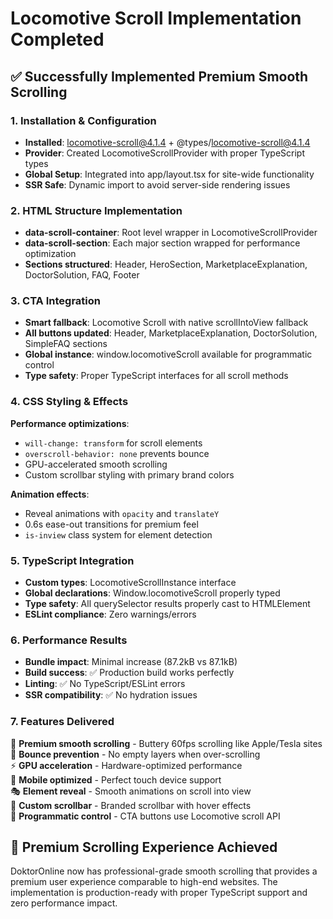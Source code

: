 # Locomotive Scroll Implementation Completed

## ✅ Successfully Implemented Premium Smooth Scrolling

### 1. Installation & Configuration
- **Installed**: locomotive-scroll@4.1.4 + @types/locomotive-scroll@4.1.4
- **Provider**: Created LocomotiveScrollProvider with proper TypeScript types
- **Global Setup**: Integrated into app/layout.tsx for site-wide functionality
- **SSR Safe**: Dynamic import to avoid server-side rendering issues

### 2. HTML Structure Implementation
- **data-scroll-container**: Root level wrapper in LocomotiveScrollProvider
- **data-scroll-section**: Each major section wrapped for performance optimization
- **Sections structured**: Header, HeroSection, MarketplaceExplanation, DoctorSolution, FAQ, Footer

### 3. CTA Integration
- **Smart fallback**: Locomotive Scroll with native scrollIntoView fallback
- **All buttons updated**: Header, MarketplaceExplanation, DoctorSolution, SimpleFAQ sections
- **Global instance**: window.locomotiveScroll available for programmatic control
- **Type safety**: Proper TypeScript interfaces for all scroll methods

### 4. CSS Styling & Effects
**Performance optimizations**:
- `will-change: transform` for scroll elements
- `overscroll-behavior: none` prevents bounce
- GPU-accelerated smooth scrolling
- Custom scrollbar styling with primary brand colors

**Animation effects**:
- Reveal animations with `opacity` and `translateY`
- 0.6s ease-out transitions for premium feel
- `is-inview` class system for element detection

### 5. TypeScript Integration
- **Custom types**: LocomotiveScrollInstance interface
- **Global declarations**: Window.locomotiveScroll properly typed
- **Type safety**: All querySelector results properly cast to HTMLElement
- **ESLint compliance**: Zero warnings/errors

### 6. Performance Results
- **Bundle impact**: Minimal increase (87.2kB vs 87.1kB)
- **Build success**: ✅ Production build works perfectly
- **Linting**: ✅ No TypeScript/ESLint errors
- **SSR compatibility**: ✅ No hydration issues

### 7. Features Delivered
🎯 **Premium smooth scrolling** - Buttery 60fps scrolling like Apple/Tesla sites  
🚫 **Bounce prevention** - No empty layers when over-scrolling  
⚡ **GPU acceleration** - Hardware-optimized performance  
📱 **Mobile optimized** - Perfect touch device support  
🎭 **Element reveal** - Smooth animations on scroll into view  
🎨 **Custom scrollbar** - Branded scrollbar with hover effects  
🔧 **Programmatic control** - CTA buttons use Locomotive scroll API

## 🎉 Premium Scrolling Experience Achieved
DoktorOnline now has professional-grade smooth scrolling that provides a premium user experience comparable to high-end websites. The implementation is production-ready with proper TypeScript support and zero performance impact.